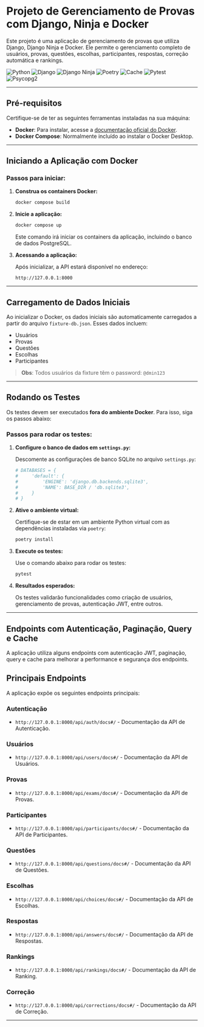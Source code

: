 # Projeto de Gerenciamento de Provas com Django, Ninja e Docker

Este projeto é uma aplicação de gerenciamento de provas que utiliza Django, Django Ninja e Docker. Ele permite o gerenciamento completo de usuários, provas, questões, escolhas, participantes, respostas, correção automática e rankings.

![Python](https://img.shields.io/badge/Python-3.13-blue) ![Django](https://img.shields.io/badge/Django-5.1.3-green) ![Django Ninja](https://img.shields.io/badge/Django%20Ninja-1.3.0-blue) ![Poetry](https://img.shields.io/badge/Poetry-1.8.4-orange) ![Cache](https://img.shields.io/badge/Cache-Memcached-yellow) ![Pytest](https://img.shields.io/badge/Pytest-8.3.3-red) ![Psycopg2](https://img.shields.io/badge/Psycopg2-2.9.10-lightblue)

---

## **Pré-requisitos**

Certifique-se de ter as seguintes ferramentas instaladas na sua máquina:

- **Docker**: Para instalar, acesse a [documentação oficial do Docker](https://docs.docker.com/get-docker/).
- **Docker Compose**: Normalmente incluído ao instalar o Docker Desktop.

---

## **Iniciando a Aplicação com Docker**

### **Passos para iniciar:**

1. **Construa os containers Docker:**

   ```bash
   docker compose build
   ```

2. **Inicie a aplicação:**

   ```bash
   docker compose up
   ```

   Este comando irá iniciar os containers da aplicação, incluindo o banco de dados PostgreSQL.

3. **Acessando a aplicação:**

   Após inicializar, a API estará disponível no endereço:

   ```
   http://127.0.0.1:8000
   ```

---

## **Carregamento de Dados Iniciais**

Ao inicializar o Docker, os dados iniciais são automaticamente carregados a partir do arquivo `fixture-db.json`. Esses dados incluem:

- Usuários
- Provas
- Questões
- Escolhas
- Participantes

> **Obs**: Todos usuários da fixture têm o password: `@dmin123`

---

## **Rodando os Testes**

Os testes devem ser executados **fora do ambiente Docker**. Para isso, siga os passos abaixo:

### **Passos para rodar os testes:**

1. **Configure o banco de dados em `settings.py`:**

   Descomente as configurações de banco SQLite no arquivo `settings.py`:

   ```python
   # DATABASES = {
   #     'default': {
   #         'ENGINE': 'django.db.backends.sqlite3',
   #         'NAME': BASE_DIR / 'db.sqlite3',
   #     }
   # }
   ```

2. **Ative o ambiente virtual:**

   Certifique-se de estar em um ambiente Python virtual com as dependências instaladas via `poetry`:

   ```bash
   poetry install
   ```

3. **Execute os testes:**

   Use o comando abaixo para rodar os testes:

   ```bash
   pytest
   ```

4. **Resultados esperados:**

   Os testes validarão funcionalidades como criação de usuários, gerenciamento de provas, autenticação JWT, entre outros.

---

## **Endpoints com Autenticação, Paginação, Query e Cache**

A aplicação utiliza alguns endpoints com autenticação JWT, paginação, query e cache para melhorar a performance e segurança dos endpoints.

## **Principais Endpoints**

A aplicação expõe os seguintes endpoints principais:

### **Autenticação**

- `http://127.0.0.1:8000/api/auth/docs#/` - Documentação da API de Autenticação.

### **Usuários**

- `http://127.0.0.1:8000/api/users/docs#/` - Documentação da API de Usuários.

### **Provas**

- `http://127.0.0.1:8000/api/exams/docs#/` - Documentação da API de Provas.

### **Participantes**

- `http://127.0.0.1:8000/api/participants/docs#/` - Documentação da API de Participantes.

### **Questões**

- `http://127.0.0.1:8000/api/questions/docs#/` - Documentação da API de Questões.

### **Escolhas**

- `http://127.0.0.1:8000/api/choices/docs#/` - Documentação da API de Escolhas.

### **Respostas**

- `http://127.0.0.1:8000/api/answers/docs#/` - Documentação da API de Respostas.

### **Rankings**

- `http://127.0.0.1:8000/api/rankings/docs#/` - Documentação da API de Ranking.

### **Correção**

- `http://127.0.0.1:8000/api/corrections/docs#/` - Documentação da API de Correção.

---

